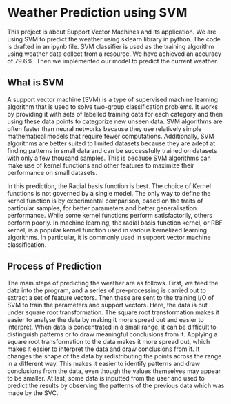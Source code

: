 # Weather Prediction using SVM
This project is about Support Vector Machines and its application. We are using SVM to predict the weather using sklearn library in python. The code is drafted in an ipynb file. SVM classifier is used as the training algorithm using weather data collect from a resource. We have achieved an accuracy of 79.6%. Then we implemented our model to predict the current weather.

## What is SVM
A support vector machine (SVM) is a type of supervised machine learning algorithm that is used to solve two-group classification problems. It works by providing it with sets of labelled training data for each category and then using these data points to categorize new unseen data.
SVM algorithms are often faster than neural networks because they use relatively simple mathematical models that require fewer computations. Additionally, SVM algorithms are better suited to limited datasets because they are adept at finding patterns in small data and can be successfully trained on datasets with only a few thousand samples. This is because SVM algorithms can make use of kernel functions and other features to maximize their performance on small datasets.

In this prediction, the Radial basis function is best. The choice of Kernel functions is not governed by a single model. The only way to define the kernel function is by experimental comparison, based on the traits of particular samples, for better parameters and better generalisation performance. While some kernel functions perform satisfactorily, others perform poorly. In machine learning, the radial basis function kernel, or RBF kernel, is a popular kernel function used in various kernelized learning algorithms. In particular, it is commonly used in support vector machine classification.

## Process of Prediction
The main steps of predicting the weather are as follows. First, we feed the data into the program, and a series of pre-processing is carried out to extract a set of feature vectors. Then these are sent to the training I/O of SVM to train the parameters and support vectors.
Here, the data is put under square root transformation. The square root transformation makes it easier to analyse the data by making it more spread out and easier to interpret. When data is concentrated in a small range, it can be difficult to distinguish patterns or to draw meaningful conclusions from it. Applying a square root transformation to the data makes it more spread out, which makes it easier to interpret the data and draw conclusions from it.
It changes the shape of the data by redistributing the points across the range in a different way. This makes it easier to identify patterns and draw conclusions from the data, even though the values themselves may appear to be smaller.
At last, some data is inputted from the user and used to predict the results by observing the patterns of the previous data which was made by the SVC.

